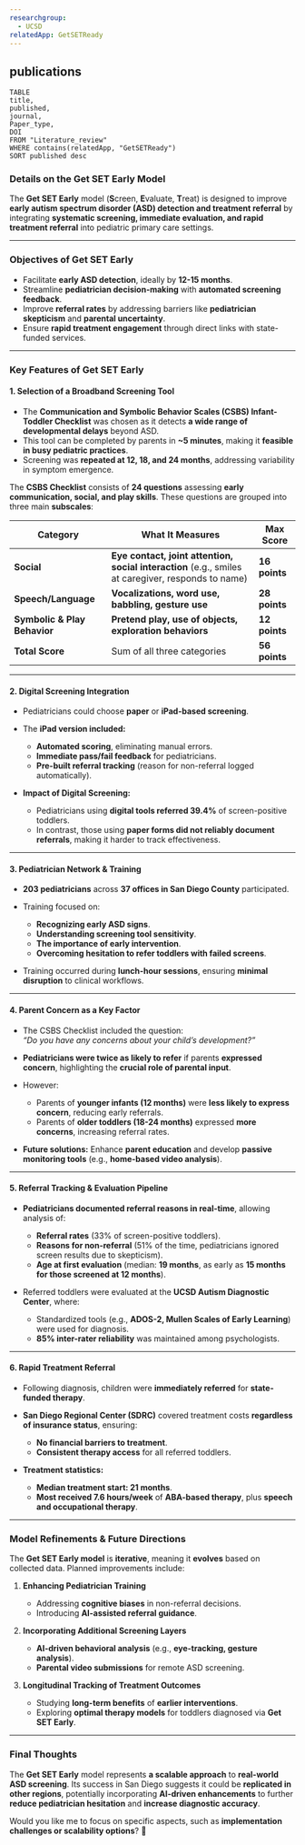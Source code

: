 ```yaml
---
researchgroup:
  - UCSD
relatedApp: GetSETReady
---
```

## publications

```dataview 
TABLE 
title, 
published,
journal,
Paper_type,
DOI
FROM "Literature_review"
WHERE contains(relatedApp, "GetSETReady")
SORT published desc 
```
### Details on the Get SET Early Model

The **Get SET Early** model (**S**creen, **E**valuate, **T**reat) is designed to improve **early autism spectrum disorder (ASD) detection and treatment referral** by integrating **systematic screening, immediate evaluation, and rapid treatment referral** into pediatric primary care settings.

---

### Objectives of Get SET Early

- Facilitate **early ASD detection**, ideally by **12-15 months**.
- Streamline **pediatrician decision-making** with **automated screening feedback**.
- Improve **referral rates** by addressing barriers like **pediatrician skepticism** and **parental uncertainty**.
- Ensure **rapid treatment engagement** through direct links with state-funded services.

---

### Key Features of Get SET Early

#### 1. Selection of a Broadband Screening Tool

- The **Communication and Symbolic Behavior Scales (CSBS) Infant-Toddler Checklist** was chosen as it detects **a wide range of developmental delays** beyond ASD.
- This tool can be completed by parents in **~5 minutes**, making it **feasible in busy pediatric practices**.
- Screening was **repeated at 12, 18, and 24 months**, addressing variability in symptom emergence.

The **CSBS Checklist** consists of **24 questions** assessing **early communication, social, and play skills**. These questions are grouped into three main **subscales**:

| **Category**                 | **What It Measures**                                                                               | **Max Score** |
| ---------------------------- | -------------------------------------------------------------------------------------------------- | ------------- |
| **Social**                   | **Eye contact, joint attention, social interaction** (e.g., smiles at caregiver, responds to name) | **16 points** |
| **Speech/Language**          | **Vocalizations, word use, babbling, gesture use**                                                 | **28 points** |
| **Symbolic & Play Behavior** | **Pretend play, use of objects, exploration behaviors**                                            | **12 points** |
| **Total Score**              | Sum of all three categories                                                                        | **56 points** |

---

#### 2. Digital Screening Integration

- Pediatricians could choose **paper** or **iPad-based screening**.
    
- The **iPad version included:**
    
    - **Automated scoring**, eliminating manual errors.
    - **Immediate pass/fail feedback** for pediatricians.
    - **Pre-built referral tracking** (reason for non-referral logged automatically).
- **Impact of Digital Screening:**
    
    - Pediatricians using **digital tools referred 39.4%** of screen-positive toddlers.
    - In contrast, those using **paper forms did not reliably document referrals**, making it harder to track effectiveness.

---

#### 3. Pediatrician Network & Training

- **203 pediatricians** across **37 offices in San Diego County** participated.
    
- Training focused on:
    
    - **Recognizing early ASD signs**.
    - **Understanding screening tool sensitivity**.
    - **The importance of early intervention**.
    - **Overcoming hesitation to refer toddlers with failed screens**.
- Training occurred during **lunch-hour sessions**, ensuring **minimal disruption** to clinical workflows.
    

---

#### 4. Parent Concern as a Key Factor

- The CSBS Checklist included the question:  
    _“Do you have any concerns about your child’s development?”_
    
- **Pediatricians were twice as likely to refer** if parents **expressed concern**, highlighting the **crucial role of parental input**.
    
- However:
    
    - Parents of **younger infants (12 months)** were **less likely to express concern**, reducing early referrals.
    - Parents of **older toddlers (18-24 months)** expressed **more concerns**, increasing referral rates.
- **Future solutions:** Enhance **parent education** and develop **passive monitoring tools** (e.g., **home-based video analysis**).
    

---

#### 5. Referral Tracking & Evaluation Pipeline

- **Pediatricians documented referral reasons in real-time**, allowing analysis of:
    
    - **Referral rates** (33% of screen-positive toddlers).
    - **Reasons for non-referral** (51% of the time, pediatricians ignored screen results due to skepticism).
    - **Age at first evaluation** (median: **19 months**, as early as **15 months for those screened at 12 months**).
- Referred toddlers were evaluated at the **UCSD Autism Diagnostic Center**, where:
    
    - Standardized tools (e.g., **ADOS-2, Mullen Scales of Early Learning**) were used for diagnosis.
    - **85% inter-rater reliability** was maintained among psychologists.

---

#### 6. Rapid Treatment Referral

- Following diagnosis, children were **immediately referred** for **state-funded therapy**.
    
- **San Diego Regional Center (SDRC)** covered treatment costs **regardless of insurance status**, ensuring:
    
    - **No financial barriers to treatment**.
    - **Consistent therapy access** for all referred toddlers.
- **Treatment statistics:**
    
    - **Median treatment start: 21 months**.
    - **Most received 7.6 hours/week** of **ABA-based therapy**, plus **speech and occupational therapy**.

---

### Model Refinements & Future Directions

The **Get SET Early model** is **iterative**, meaning it **evolves** based on collected data. Planned improvements include:

1. **Enhancing Pediatrician Training**
    
    - Addressing **cognitive biases** in non-referral decisions.
    - Introducing **AI-assisted referral guidance**.
2. **Incorporating Additional Screening Layers**
    
    - **AI-driven behavioral analysis** (e.g., **eye-tracking, gesture analysis**).
    - **Parental video submissions** for remote ASD screening.
3. **Longitudinal Tracking of Treatment Outcomes**
    
    - Studying **long-term benefits** of **earlier interventions**.
    - Exploring **optimal therapy models** for toddlers diagnosed via **Get SET Early**.

---

### Final Thoughts

The **Get SET Early** model represents **a scalable approach** to **real-world ASD screening**. Its success in San Diego suggests it could be **replicated in other regions**, potentially incorporating **AI-driven enhancements** to further **reduce pediatrician hesitation** and **increase diagnostic accuracy**.

Would you like me to focus on specific aspects, such as **implementation challenges or scalability options**? 🚀